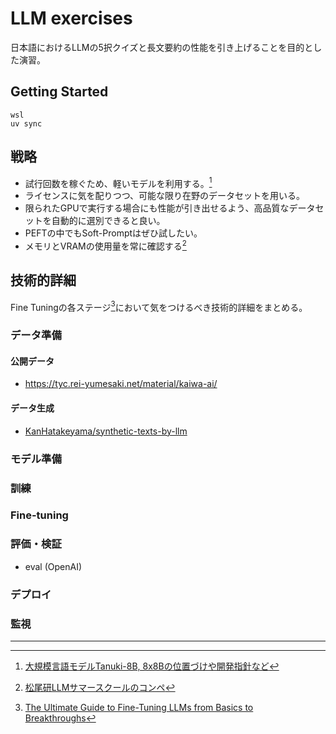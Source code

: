 # LLM exercises

日本語におけるLLMの5択クイズと長文要約の性能を引き上げることを目的とした演習。

## Getting Started

```shell
wsl
uv sync
```

## 戦略

- 試行回数を稼ぐため、軽いモデルを利用する。[^hatakeyama_2024_08_30]
- ライセンスに気を配りつつ、可能な限り在野のデータセットを用いる。
- 限られたGPUで実行する場合にも性能が引き出せるよう、高品質なデータセットを自動的に選別できると良い。
- PEFTの中でもSoft-Promptはぜひ試したい。
- メモリとVRAMの使用量を常に確認する[^nishio_2023]

## 技術的詳細

Fine Tuningの各ステージ[^Parthasarathy_et_al_2024]において気をつけるべき技術的詳細をまとめる。

### データ準備

#### 公開データ

- <https://tyc.rei-yumesaki.net/material/kaiwa-ai/>

#### データ生成

- [KanHatakeyama/synthetic-texts-by-llm](https://github.com/KanHatakeyama/synthetic-texts-by-llm)

### モデル準備



### 訓練

### Fine-tuning

### 評価・検証

- eval (OpenAI)

### デプロイ

### 監視

---

[^nishio_2023]: [松尾研LLMサマースクールのコンペ](https://scrapbox.io/nishio/松尾研LLMサマースクールのコンペ)
[^hatakeyama_2024_08_30]: [大規模言語モデルTanuki-8B, 8x8Bの位置づけや開発指針など](https://zenn.dev/matsuolab/articles/377f7ae8b1169e)
[^Parthasarathy_et_al_2024]: [The Ultimate Guide to Fine-Tuning LLMs from Basics to Breakthroughs](https://arxiv.org/html/2408.13296v1)
